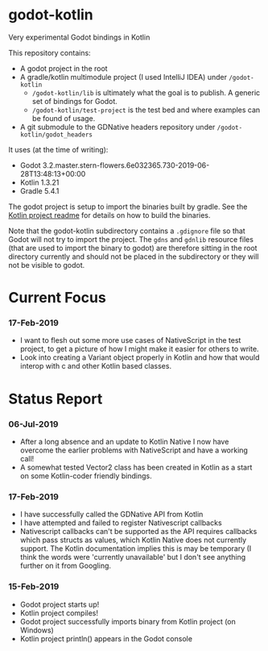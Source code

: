# godot-kotlin
Very experimental Godot bindings in Kotlin

This repository contains:
 - A godot project in the root
 - A gradle/kotlin multimodule project (I used IntelliJ IDEA) under `/godot-kotlin`
   - `/godot-kotlin/lib` is ultimately what the goal is to publish. A generic set of bindings for Godot.
   - `/godot-kotlin/test-project` is the test bed and where examples can be found of usage. 
 - A git submodule to the GDNative headers repository under `/godot-kotlin/godot_headers`

It uses (at the time of writing):
 - Godot 3.2.master.stern-flowers.6e032365.730-2019-06-28T13:48:13+00:00
 - Kotlin 1.3.21
 - Gradle 5.4.1

The godot project is setup to import the binaries built by gradle.
See the [Kotlin project readme](/godot-kotlin/README.md) for details on how to build the binaries.

Note that the godot-kotlin subdirectory contains a `.gdignore` file so that Godot will not try to import the project. 
The `gdns` and `gdnlib` resource files (that are used to import the binary to godot) are therefore sitting in the root directory
currently and should not be placed in the subdirectory or they will not be visible to godot.


# Current Focus
### 17-Feb-2019
 - I want to flesh out some more use cases of NativeScript in the test project, to get a picture of how I might make it easier for others to write.
 - Look into creating a Variant object properly in Kotlin and how that would interop with c and other Kotlin based classes.
 

# Status Report

### 06-Jul-2019
 - After a long absence and an update to Kotlin Native I now have overcome the earlier problems with NativeScript and have a working call!
 - A somewhat tested Vector2 class has been created in Kotlin as a start on some Kotlin-coder friendly bindings.

### 17-Feb-2019
 - I have successfully called the GDNative API from Kotlin
 - I have attempted and failed to register Nativescript callbacks
 - Nativescript callbacks can't be supported as the API requires callbacks which pass structs as values, which Kotlin Native does not currently support. The Kotlin documentation implies this is may be temporary (I think the words were 'currently unavailable' but I don't see anything further on it from Googling.
 
### 15-Feb-2019
 - Godot project starts up!
 - Kotlin project compiles!
 - Godot project successfully imports binary from Kotlin project (on Windows)
 - Kotlin project println() appears in the Godot console

